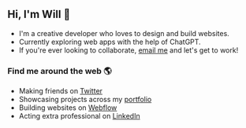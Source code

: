 ## Hi, I'm Will 👋

- I'm a creative developer who loves to design and build websites.
- Currently exploring web apps with the help of ChatGPT.
- If you're ever looking to collaborate, [email me](mailto:hello@willgib.com) and let's get to work!

### Find me around the web 🌎

- Making friends on [Twitter](https://twitter.com/willgibs)
- Showcasing projects across my [portfolio](https://www.willgib.com)
- Building websites on [Webflow](https://webflow.com/@willgibson)
- Acting extra professional on [LinkedIn](https://www.linkedin.com/in/willgibs/)
